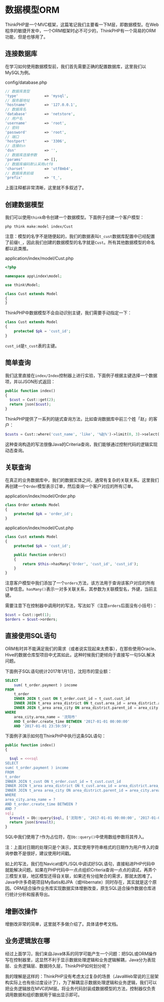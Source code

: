 # 数据模型ORM

ThinkPHP是一个MVC框架，这篇笔记我们主要看一下M层，即数据模型。在Web程序的敏捷开发中，一个ORM框架时必不可少的，ThinkPHP有一个简易的ORM功能，但是也够用了。

## 连接数据库

在学习如何使用数据模型前，我们首先需要正确的配置数据库，这里我们以MySQL为例。

config/database.php
```php
// 数据库类型
'type'            => 'mysql',
// 服务器地址
'hostname'        => '127.0.0.1',
// 数据库名
'database'        => 'netstore',
// 用户名
'username'        => 'root',
// 密码
'password'        => 'root',
// 端口
'hostport'        => '3306',
// 连接dsn
'dsn'             => '',
// 数据库连接参数
'params'          => [],
// 数据库编码默认采用utf8
'charset'         => 'utf8mb4',
// 数据库表前缀
'prefix'          => 't_',
```

上面注释都非常清晰，这里就不多叙述了。

## 创建数据模型

我们可以使用`think`命令创建一个数据模型。下面例子创建一个客户模型：

```
php think make:model index/Cust
```

注意：模型的名字不是随便起的，我们的数据表叫`t_cust`数据库配置中已经配置了前缀`t_`，因此我们创建的数据模型的名字就是`Cust`。所有其他数据模型的命名都以此类推。

application/index/model/Cust.php
```php
<?php

namespace app\index\model;

use think\Model;

class Cust extends Model
{
}
```

ThinkPHP中数据模型不会自动识别主键，我们需要手动指定一下：
```php
class Cust extends Model
{
    protected $pk = 'cust_id';
}
```

`cust_id`是`t_cust`表的主键。

## 简单查询

我们这里直接在`index/Index`控制器上进行实验，下面例子根据主键选择一个数据项，并以JSON形式返回：

```php
public function index()
{
  $cust = Cust::get(2);
  return json($cust);
}
```

ThinkPHP提供了一系列的链式查询方法，比如查询数据库中前三个姓「赵」的客户：

```php
$custs = Cust::where('cust_name', 'like', '%赵%')->limit(0, 3)->select();
```

这种查询构造的写法很像Java的Criteria查询，我们能够通过控制代码的逻辑实现动态查询。

## 关联查询

在真正的业务数据库中，我们的数据实体之间，通常有复杂的关联关系。这里我们再创建一个`Order`模型表示订单，然后查询一个客户对应的所有订单。

application/index/model/Order.php
```php
class Order extends Model
{
	protected $pk = 'order_id';
}
```

application/index/model/Cust.php
```php
class Cust extends Model
{
	protected $pk = 'cust_id';

	public function orders()
	{
		return $this->hasMany('Order', 'cust_id', 'cust_id');
	}
}
```

注意客户模型中我们添加了一个`orders`方法，该方法用于查询该客户对应的所有订单信息。`hasMany()`表示一对多关联关系，其参数为关联模型名，外键，当前主键。

需要注意下在控制器中调用时的写法，写法如下（注意`orders`后面没有小括号）：

```php
$cust = Cust::get(1);
$orders = $cust->orders;
```

## 直接使用SQL语句

ORM有时并不能满足我们的需求（或者说实现起来太费事），在那些使用Oracle、Hive的数据仓库型项目中尤其如此，这种时候我们更倾向于直接写一句SQL解决问题。

下面例子SQL语句统计2017年1月1日，沈阳市的营业额：
```sql
SELECT
	sum( t_order.payment ) income
FROM
	t_order
	INNER JOIN t_cust ON t_order.cust_id = t_cust.cust_id
	INNER JOIN t_area area_district ON t_cust.area_id = area_district.area_id
	INNER JOIN t_area area_city ON area_district.parent_id = area_city.area_id
WHERE
	area_city.area_name = '沈阳市'
	AND t_order.create_time BETWEEN '2017-01-01 00:00:00'
	AND '2017-01-01 23:59:59';
```

下面例子演示如何在ThinkPHP中执行这条SQL语句：

```php
public function index()
{

  $sql = <<<sql
SELECT
sum( t_order.payment ) income
FROM
t_order
INNER JOIN t_cust ON t_order.cust_id = t_cust.cust_id
INNER JOIN t_area area_district ON t_cust.area_id = area_district.area_id
INNER JOIN t_area area_city ON area_district.parent_id = area_city.area_id
WHERE
area_city.area_name = ?
AND t_order.create_time BETWEEN ?
AND ?
sql;
  $result = Db::query($sql, ['沈阳市', '2017-01-01 00:00:00', '2017-01-01 23:59:59']);
  return json($result);
}
```

SQL中我们使用了`?`作为占位符，在`Db::query()`中使用数组参数将其传入。

注：上面对日期的处理只是个演示，其实使用字符串格式的日期作为用户传入的查询参数不是很好，建议使用时间戳。

如上的写法，我们在Navicat或PL/SQL中调试好SQL语句，直接粘进PHP代码中就能解决问题。如果在PHP代码中一点点组织Criteria查询一点点的调试，再弄个三模型关联，地区模型还得自关联，如果还有分组聚合的需求，那就太困难了。Java中许多奇葩项目MyBatis和JPA（或Hibernate）同时存在，其实就是这个原因。ORM适合操作业务库实现数据实体增删改查，原生SQL适合操作数据仓库进行统计分析和报表导出。

## 增删改操作

增删改非常的简单，这里就不多做介绍了。具体请参考文档。

## 业务逻辑放在哪

经过上面学习，我们来自Java体系的同学可能产生一个问题：把SQL或ORM操作写在控制器里，这显然不利于显示数据处理逻辑和业务逻辑解耦，Java分为表现层、业务逻辑层、数据持久层，ThinkPHP如何划分呢？

我的理解是这样的：ThinkPHP没有考虑太过复杂的场景（JavaWeb常说的三层架构实际上也有些过度设计了），为了解耦显示数据处理逻辑和业务逻辑，我们可以把业务逻辑放在MVC的M层。将业务代码封装成数据模型的方法，控制器仅负责调用数据和组织数据用于输出显示即可。
